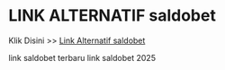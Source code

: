 # LINK ALTERNATIF saldobet

Klik Disini >> <a href="https://linksto.pages.dev/">Link Alternatif saldobet </a>

link saldobet terbaru
link saldobet 2025